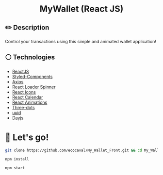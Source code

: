 # <p align = "center">MyWallet (React JS)</p>

## ✏️ Description
<p align="justify" >Control your transactions using this simple and animated wallet application!</p>

## :white_circle: Technologies

- [ReactJS](https://reactjs.org/)
- [Styled-Components](https://styled-components.com/)
- [Axios](https://axios-http.com/docs/intro)
- [React Loader Spinner](https://mhnpd.github.io/react-loader-spinner/)
- [React Icons](https://react-icons.github.io/react-icons/)
- [React Calendar](https://www.npmjs.com/package/react-calendar)
- [React Animations](https://formidable.com/open-source/react-animations/#:~:text=A%20collection%20of%20animations%20that,css.)
- [Three-dots](https://github.com/nzbin/three-dots)
- [uuid](https://www.npmjs.com/package/uuid)
- [Dayjs](https://day.js.org/)

# 🏁 Let's go!

```bash
git clone https://github.com/ecocaval/My_Wallet_Front.git && cd My_Wallet_Front
```

```bash
npm install
```

```bash
npm start
```
